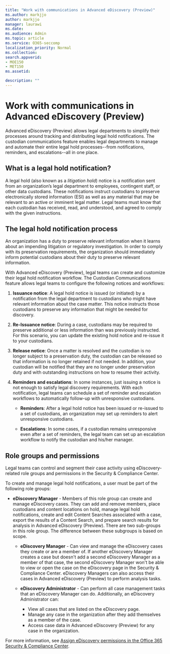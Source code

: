 ```yaml
---
title: "Work with communications in Advanced eDiscovery (Preview)"
ms.author: markjjo
author: markjjo
manager: laurawi
ms.date: 
ms.audience: Admin
ms.topic: article
ms.service: O365-seccomp
localization_priority: Normal
ms.collection: 
search.appverid: 
- MOE150
- MET150
ms.assetid: 

description: ""
---
```


# Work with communications in Advanced eDiscovery (Preview)

Advanced eDiscovery (Preview) allows legal departments to simplify their processes around tracking and distributing legal hold notifications. The custodian communications feature enables legal departments to manage and automate their entire legal hold processes--from notifications, reminders, and escalations--all in one place.

## What is a legal hold notification?

A legal hold (also known as a *litigation hold*) notice is a notification sent from an organization’s legal department to employees, contingent staff, or other data custodians. These notifications instruct custodians to preserve electronically stored information (ESI) as well as any material that may be relevant to an active or imminent legal matter. Legal teams must know that each custodian has received, read, and understood, and agreed to comply with the given instructions.

## The legal hold notification process

An organization has a duty to preserve relevant information when it learns about an impending litigation or regulatory investigation. In order to comply with its preservation requirements, the organization should immediately inform potential custodians about their duty to preserve relevant information. 

With Advanced eDiscovery (Preview), legal teams can create and customize their legal hold notification workflow. The Custodian Communications feature allows legal teams to configure the following notices and workflows:

1. **Issuance notice**: A legal hold notice is issued (or initiated) by a notification from the legal department to custodians who might have relevant information about the case matter. This notice instructs those custodians to preserve any information that might be needed for discovery. 
   
2.	**Re-Issuance notice**: During a case, custodians may be required to preserve additional or less information than was previously instructed. For this scenario, you can update the existing hold notice and re-issue it to your custodians.

3.	**Release notice**: Once a matter is resolved and the custodian is no longer subject to a preservation duty, the custodian can be released so that information is no longer retained if not needed. In addition, your custodian will be notified that they are no longer under preservation duty and with outstanding instructions on how to resume their activity.

4. **Reminders and escalations**: In some instances, just issuing a notice is not enough to satisfy legal discovery requirements. With each notification, legal teams can schedule a set of reminder and escalation workflows to automatically follow-up with unresponsive custodians.

    - **Reminders**:  After a legal hold notice has been issued or re-issued to a set of custodians, an organization may set up reminders to alert unresponsive custodians. 

    - **Escalations**: In some cases, if a custodian remains unresponsive even after a set of reminders, the legal team can set up an escalation workflow to notify the custodian and his/her manager.

## Role groups and permissions 

Legal teams can control and segment their case activity using eDiscovery-related role groups and permissions in the Security & Compliance Center. 

To create and manage legal hold notifications, a user must be part of the following role groups:

- **eDiscovery Manager** - Members of this role group can create and manage eDiscovery cases. They can add and remove members, place custodians and content locations on hold, manage legal hold notifications, create and edit Content Searches associated with a case, export the results of a Content Search, and prepare search results for analysis in Advanced eDiscovery (Preview). There are two sub-groups in this role group. The difference between these subgroups is based on scope.

  - **eDiscovery Manager** - Can view and manage the eDiscovery cases they create or are a member of. If another eDiscovery Manager creates a case but doesn't add a second eDiscovery Manager as a member of that case, the second eDiscovery Manager won't be able to view or open the case on the eDiscovery page in the Security & Compliance Center. eDiscovery Managers can also access their cases in Advanced eDiscovery (Preview) to perform analysis tasks.

  - **eDiscovery Administrator** - Can perform all case management tasks that an eDiscovery Manager can do. Additionally, an eDiscovery Administrator can:
    
    - View all cases that are listed on the eDiscovery page.
    - Manage any case in the organization after they add themselves as a member of the case.
    - Access case data in Advanced eDiscovery (Preview) for any case in the organization.

For more information, see [Assign eDiscovery permissions in the Office 365 Security & Compliance Center](../assign-ediscovery-permissions.md).
